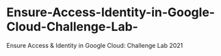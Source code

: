 # Ensure-Access-Identity-in-Google-Cloud-Challenge-Lab-
Ensure Access &amp; Identity in Google Cloud: Challenge Lab 2021
